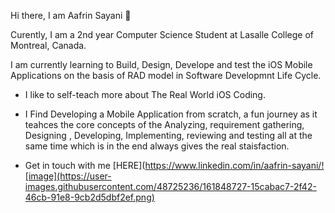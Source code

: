 Hi there, I am Aafrin Sayani 👋

Curently, I am a 2nd year Computer Science Student at Lasalle College of Montreal, Canada.

I am currently learning to Build, Design, Develope and test the iOS Mobile Applications on the basis of RAD model in Software Developmnt Life Cycle.

  - I like to self-teach more about The Real World iOS Coding.
  - I Find Developing a Mobile Application from scratch, a fun journey as it teahces 
    the core concepts of the  Analyzing, requirement gathering, Designing , Developing,
    Implementing, reviewing and testing  all at the same time which is in the end always gives the real staisfaction.
  
  - Get in touch with me [HERE](https://www.linkedin.com/in/aafrin-sayani/![image](https://user-images.githubusercontent.com/48725236/161848727-15cabac7-2f42-46cb-91e8-9cb2d5dbf2ef.png)

